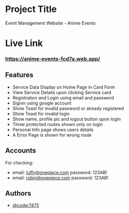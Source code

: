 # Project Title

Event Management Website - Anime Events

# Live Link

### https://anime-events-fcd7a.web.app/

## Features

- Service Data Display on Home Page in Card Form
- View Service Details upon clicking Service card
- Registration and Login using email and password
- Signin using google account
- Show Toast for invalid password or already registered
- Show Toast for invalid login
- Show name, profile pic and logout button upon login
- Three protected routes shown only on login
- Personal Info page shows users details
- A Error Page is shown for wrong route

## Accounts
  For checking:
  - email: luffy@onepiece.com password: 123AB!
  - email: robin@onepiece.com password: 123AB!

## Authors

- [@coder7475](https://github.com/coder7475)
